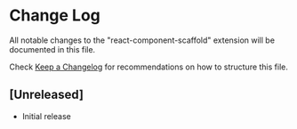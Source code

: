 # Change Log

All notable changes to the "react-component-scaffold" extension will be documented in this file.

Check [Keep a Changelog](http://keepachangelog.com/) for recommendations on how to structure this file.

## [Unreleased]

- Initial release